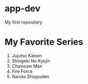# app-dev
My first repository
# My Favorite Series
1. Jujutsu Kaisen
2. Shingeki No Kyojin
3. Chainsaw Man
4. Fire Force
5. Naruto Shippuden
